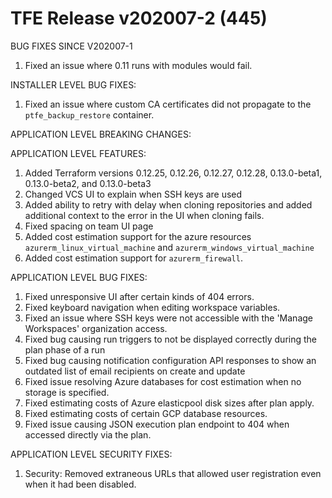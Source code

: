 # TFE Release v202007-2 (445)

BUG FIXES SINCE V202007-1

1. Fixed an issue where 0.11 runs with modules would fail.

INSTALLER LEVEL BUG FIXES:

1. Fixed an issue where custom CA certificates did not propagate to the `ptfe_backup_restore` container.

APPLICATION LEVEL BREAKING CHANGES:



APPLICATION LEVEL FEATURES:

1. Added Terraform versions 0.12.25, 0.12.26, 0.12.27, 0.12.28, 0.13.0-beta1, 0.13.0-beta2, and 0.13.0-beta3
1. Changed VCS UI to explain when SSH keys are used
1. Added ability to retry with delay when cloning repositories and added additional context to the error in the UI when cloning fails.
1. Fixed spacing on team UI page
1. Added cost estimation support for the azure resources `azurerm_linux_virtual_machine` and `azurerm_windows_virtual_machine`
1. Added cost estimation support for `azurerm_firewall`.

APPLICATION LEVEL BUG FIXES:

1. Fixed unresponsive UI after certain kinds of 404 errors.
1. Fixed keyboard navigation when editing workspace variables.
1. Fixed an issue where SSH keys were not accessible with the 'Manage Workspaces' organization access.
1. Fixed bug causing run triggers to not be displayed correctly during the plan phase of a run
1. Fixed bug causing notification configuration API responses to show an outdated list of email recipients on create and update
1. Fixed issue resolving Azure databases for cost estimation when no storage is specified.
1. Fixed estimating costs of Azure elasticpool disk sizes after plan apply.
1. Fixed estimating costs of certain GCP database resources.
1. Fixed issue causing JSON execution plan endpoint to 404 when accessed directly via the plan.


APPLICATION LEVEL SECURITY FIXES:

1. Security: Removed extraneous URLs that allowed user registration even when it had been disabled.
